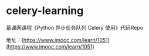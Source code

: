 # celery-learning
慕课网课程《Python 异步任务队列 Celery 使用》代码Repo

地址：[https://www.imooc.com/learn/1051](https://www.imooc.com/learn/1051)
